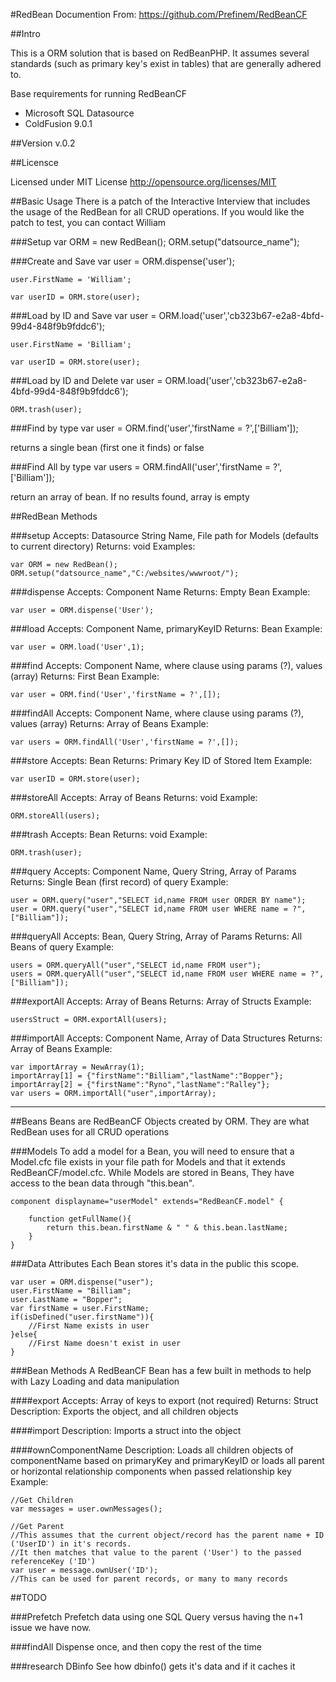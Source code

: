 #RedBean Documention
From: https://github.com/Prefinem/RedBeanCF

##Intro

This is a ORM solution that is based on RedBeanPHP.  It assumes several standards (such as primary key's exist in tables) that are generally adhered to.

Base requirements for running RedBeanCF
* Microsoft SQL Datasource
* ColdFusion 9.0.1

##Version
v.0.2

##Licensce

Licensed under MIT License
http://opensource.org/licenses/MIT

##Basic Usage
There is a patch of the Interactive Interview that includes the usage of the RedBean for all CRUD operations.  If you would like the patch to test, you can contact William

###Setup
	var ORM = new RedBean();
	ORM.setup("datsource_name");

###Create and Save
	var user = ORM.dispense('user');

	user.FirstName = 'William';

	var userID = ORM.store(user);


###Load by ID and Save
	var user = ORM.load('user','cb323b67-e2a8-4bfd-99d4-848f9b9fddc6');

	user.FirstName = 'Billiam';

	var userID = ORM.store(user);


###Load by ID and Delete
	var user = ORM.load('user','cb323b67-e2a8-4bfd-99d4-848f9b9fddc6');

	ORM.trash(user);


###Find by type
	var user = ORM.find('user','firstName = ?',['Billiam']);

returns a single bean (first one it finds) or false


###Find All by type
	var users = ORM.findAll('user','firstName = ?',['Billiam']);

return an array of bean.  If no results found, array is empty



##RedBean Methods

###setup
Accepts: Datasource String Name, File path for Models (defaults to current directory)
Returns: void
Examples:

	var ORM = new RedBean();
	ORM.setup("datsource_name","C:/websites/wwwroot/");

###dispense
Accepts: Component Name
Returns: Empty Bean
Example:

	var user = ORM.dispense('User');

###load
Accepts: Component Name, primaryKeyID
Returns: Bean
Example:

	var user = ORM.load('User',1);

###find
Accepts: Component Name, where clause using params (?), values (array)
Returns: First Bean
Example:

	var user = ORM.find('User','firstName = ?',[]);

###findAll
Accepts: Component Name, where clause using params (?), values (array)
Returns: Array of Beans
Example:

	var users = ORM.findAll('User','firstName = ?',[]);

###store
Accepts: Bean
Returns: Primary Key ID of Stored Item
Example:

	var userID = ORM.store(user);

###storeAll
Accepts: Array of Beans
Returns: void
Example:

	ORM.storeAll(users);

###trash
Accepts: Bean
Returns: void
Example:

	ORM.trash(user);

###query
Accepts: Component Name, Query String, Array of Params
Returns: Single Bean (first record) of query
Example:

	user = ORM.query("user","SELECT id,name FROM user ORDER BY name");
	user = ORM.query("user","SELECT id,name FROM user WHERE name = ?",["Billiam"]);

###queryAll
Accepts: Bean, Query String, Array of Params
Returns: All Beans of query
Example:

	users = ORM.queryAll("user","SELECT id,name FROM user");
	users = ORM.queryAll("user","SELECT id,name FROM user WHERE name = ?",["Billiam"]);

###exportAll
Accepts: Array of Beans
Returns: Array of Structs
Example:

	usersStruct = ORM.exportAll(users);

###importAll
Accepts: Component Name, Array of Data Structures
Returns: Array of Beans
Example:

	var importArray = NewArray(1);
	importArray[1] = {"firstName":"Billiam","lastName":"Bopper"};
	importArray[2] = {"firstName":"Ryno","lastName":"Ralley"};
	var users = ORM.importAll("user",importArray);

-----

##Beans
Beans are RedBeanCF Objects created by ORM.  They are what RedBean uses for all CRUD operations

###Models
To add a model for a Bean, you will need to ensure that a <componentName>Model.cfc file exists in your file path for Models and that it extends RedBeanCF/model.cfc.  While Models are stored in Beans, They have access to the bean data through "this.bean".

	component displayname="userModel" extends="RedBeanCF.model" {
		
		function getFullName(){
			return this.bean.firstName & " " & this.bean.lastName;
		}
	}

###Data Attributes
Each Bean stores it's data in the public this scope.

	var user = ORM.dispense("user");
	user.FirstName = "Billiam";
	user.LastName = "Bopper";
	var firstName = user.FirstName;
	if(isDefined("user.firstName")){
		//First Name exists in user
	}else{
		//First Name doesn't exist in user
	}

###Bean Methods
A RedBeanCF Bean has a few built in methods to help with Lazy Loading and data manipulation

####export
Accepts: Array of keys to export (not required)
Returns: Struct
Description: Exports the object, and all children objects

####import
Description: Imports a struct into the object

####ownComponentName
Description: Loads all children objects of componentName based on primaryKey and primaryKeyID or loads all parent or horizontal relationship components when passed relationship key
Example:

	//Get Children
	var messages = user.ownMessages();

	//Get Parent
	//This assumes that the current object/record has the parent name + ID ('UserID') in it's records.
	//It then matches that value to the parent ('User') to the passed referenceKey ('ID')
	var user = message.ownUser('ID');
	//This can be used for parent records, or many to many records

##TODO

###Prefetch
Prefetch data using one SQL Query versus having the n+1 issue we have now.

###findAll
Dispense once, and then copy the rest of the time

###research DBinfo
See how dbinfo() gets it's data and if it caches it
